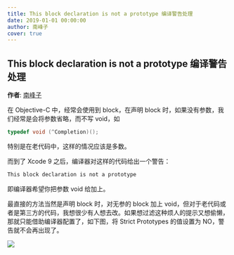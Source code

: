 ```yaml
---
title: This block declaration is not a prototype 编译警告处理
date: 2019-01-01 00:00:00
author: 南峰子
cover: true
---
```


This block declaration is not a prototype 编译警告处理
--------
**作者**: [南峰子](https://weibo.com/3321824014)

在 Objective-C 中，经常会使用到 block，在声明 block 时，如果没有参数，我们经常是会将参数省略，而不写 void，如

```c
typedef void (^Completion)();
```

特别是在老代码中，这样的情况应该是多数。

而到了 Xcode 9 之后，编译器对这样的代码给出一个警告：

```c
This block declaration is not a prototype
```

即编译器希望你把参数 void 给加上。

最直接的方法当然是声明 block 时，对无参的 block 加上 void，但对于老代码或者是第三方的代码，我想很少有人想去改。如果想过滤这种烦人的提示又想偷懒，那就只能借助编译器配置了，如下图，将 Strict Prototypes 的值设置为 NO，警告就不会再出现了。

![](https://github.com/awesome-tips/iOS-Tips/blob/master/images/2019/01/5-1.png)
